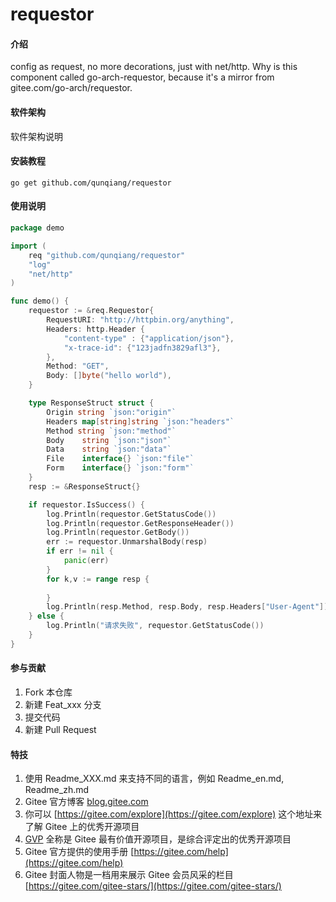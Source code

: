 # requestor

#### 介绍
config as request, no more decorations, just with net/http.
Why is this component called go-arch-requestor, because it's a mirror from gitee.com/go-arch/requestor.

#### 软件架构
软件架构说明


#### 安装教程
```shell
go get github.com/qunqiang/requestor
```
#### 使用说明

```go
package demo

import (
	req "github.com/qunqiang/requestor"
	"log"
	"net/http"
)

func demo() {
	requestor := &req.Requestor{
		RequestURI: "http://httpbin.org/anything",
		Headers: http.Header {
			"content-type" : {"application/json"},
			"x-trace-id": {"123jadfn3829afl3"},
		},
		Method: "GET",
		Body: []byte("hello world"),
	}

	type ResponseStruct struct {
		Origin string `json:"origin"`
		Headers map[string]string `json:"headers"`
		Method string `json:"method"`
		Body	string `json:"json"`
		Data    string `json:"data"`
		File    interface{} `json:"file"`
		Form    interface{} `json:"form"`
	}
	resp := &ResponseStruct{}

	if requestor.IsSuccess() {
		log.Println(requestor.GetStatusCode())
		log.Println(requestor.GetResponseHeader())
		log.Println(requestor.GetBody())
		err := requestor.UnmarshalBody(resp)
		if err != nil {
			panic(err)
		}
		for k,v := range resp {
			
        }
		log.Println(resp.Method, resp.Body, resp.Headers["User-Agent"])
	} else {
		log.Println("请求失败", requestor.GetStatusCode())
	}
}
```

#### 参与贡献

1.  Fork 本仓库
2.  新建 Feat_xxx 分支
3.  提交代码
4.  新建 Pull Request


#### 特技

1.  使用 Readme\_XXX.md 来支持不同的语言，例如 Readme\_en.md, Readme\_zh.md
2.  Gitee 官方博客 [blog.gitee.com](https://blog.gitee.com)
3.  你可以 [https://gitee.com/explore](https://gitee.com/explore) 这个地址来了解 Gitee 上的优秀开源项目
4.  [GVP](https://gitee.com/gvp) 全称是 Gitee 最有价值开源项目，是综合评定出的优秀开源项目
5.  Gitee 官方提供的使用手册 [https://gitee.com/help](https://gitee.com/help)
6.  Gitee 封面人物是一档用来展示 Gitee 会员风采的栏目 [https://gitee.com/gitee-stars/](https://gitee.com/gitee-stars/)
